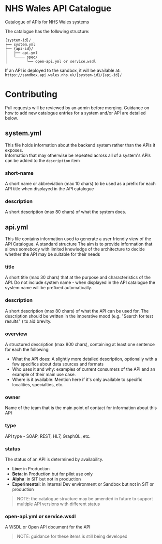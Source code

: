 # NHS Wales API Catalogue

Catalogue of APIs for NHS Wales systems

The catalogue has the following structure:

    {system-id}/
    ├── system.yml
    ├── {api-id}/
    │   ├── api.yml
    │   └──── spec/
    │         └── open-api.yml or service.wsdl

If an API is deployed to the sandbox, it will be available at: `https://sandbox.api.wales.nhs.uk/{system-id}/{api-id}/`


# Contributing

Pull requests will be reviewed by an admin before merging.  Guidance on how to add new catalogue entries for a system and/or API are detailed below. 

## system.yml
This file holds information about the backend system rather than the APIs it exposes.  
Information that may otherwise be repeated across all of a system's APIs can be added to the `description` item

### short-name
A short name or abbreviation (max 10 chars) to be used as a prefix for each API title when displayed in the API catalogue
### description
A short description (max 80 chars) of what the system does.

## api.yml
This file contains information used to generate a user friendly view of the API Catalogue.
A standard structure
The aim is to provide information that allows somebody with limited knowledge of the architecture to decide whether the API may be suitable for their needs

### title
A short title (max 30 chars) that at the purpose and characteristics of the API.
Do not include system name - when displayed in the API catalogue the system name will be prefixed automatically.

### description
A short description (max 80 chars) of what the API can be used for.
The description should be written in the imperative mood (e.g. "Search for test results" ) to aid brevity.

### overview
A structured description (max 800 chars), containing at least one sentence for each the following
 - What the API does: A slightly more detailed description, optionally with a few specifics about data sources and formats
 - Who uses it and why: examples of current consumers of the API and an example of their main use case.  
 - Where is it available: Mention here if it's only available to specific localities, specialties, etc.

### owner
Name of the team that is the main point of contact for information about this API

### type
API type - SOAP, REST, HL7, GraphQL, etc.


### status
The status of an API is determined by availability.
 - **Live**: in Production
 - **Beta**: in Production but for pilot use only
 - **Alpha**: in SIT but not in production
 - **Experimental**: in internal Dev environment or Sandbox but not in SIT or production
 
 > NOTE: the catalogue structure may be amended in future to support multiple API versions with different status

### open-api.yml or service.wsdl
A WSDL or Open API document for the API
 > NOTE: guidance for these items is still being developed